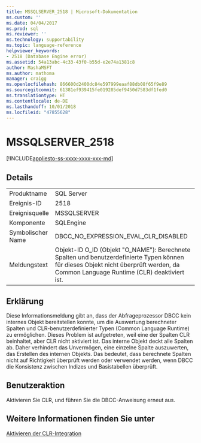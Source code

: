 ```yaml
---
title: MSSQLSERVER_2518 | Microsoft-Dokumentation
ms.custom: ''
ms.date: 04/04/2017
ms.prod: sql
ms.reviewer: ''
ms.technology: supportability
ms.topic: language-reference
helpviewer_keywords:
- 2518 (Database Engine error)
ms.assetid: 54a13abc-4c33-43f0-b55d-e2e74a1381c8
author: MashaMSFT
ms.author: mathoma
manager: craigg
ms.openlocfilehash: 866600d2400dc84e597999eaaf88db08f65f9e89
ms.sourcegitcommit: 61381ef939415fe019285def9450d7583df1fed0
ms.translationtype: HT
ms.contentlocale: de-DE
ms.lasthandoff: 10/01/2018
ms.locfileid: "47855628"
---
```

# <a name="mssqlserver2518"></a>MSSQLSERVER_2518
[!INCLUDE[appliesto-ss-xxxx-xxxx-xxx-md](../../includes/appliesto-ss-xxxx-xxxx-xxx-md.md)]
  
## <a name="details"></a>Details  
  
|||  
|-|-|  
|Produktname|SQL Server|  
|Ereignis-ID|2518|  
|Ereignisquelle|MSSQLSERVER|  
|Komponente|SQLEngine|  
|Symbolischer Name|DBCC_NO_EXPRESSION_EVAL_CLR_DISABLED|  
|Meldungstext|Objekt-ID O_ID (Objekt "O_NAME"): Berechnete Spalten und benutzerdefinierte Typen können für dieses Objekt nicht überprüft werden, da Common Language Runtime (CLR) deaktiviert ist.|  
  
## <a name="explanation"></a>Erklärung  
Diese Informationsmeldung gibt an, dass der Abfrageprozessor DBCC kein internes Objekt bereitstellen konnte, um die Auswertung berechneter Spalten und CLR-benutzerdefinierter Typen (Common Language Runtime) zu ermöglichen. Dieses Problem ist aufgetreten, weil eine der Spalten CLR beinhaltet, aber CLR nicht aktiviert ist. Das interne Objekt deckt alle Spalten ab. Daher verhindert das Unvermögen, eine einzelne Spalte auszuwerten, das Erstellen des internen Objekts. Das bedeutet, dass berechnete Spalten nicht auf Richtigkeit überprüft werden oder verwendet werden, wenn DBCC die Konsistenz zwischen Indizes und Basistabellen überprüft.  
  
## <a name="user-action"></a>Benutzeraktion  
Aktivieren Sie CLR, und führen Sie die DBCC-Anweisung erneut aus.  
  
## <a name="see-also"></a>Weitere Informationen finden Sie unter  
[Aktivieren der CLR-Integration](~/relational-databases/clr-integration/clr-integration-enabling.md)  
  
